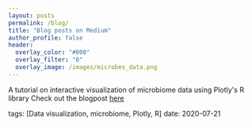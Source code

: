 ```yaml
---
layout: posts
permalink: /blog/
title: "Blog posts on Medium"
author_profile: false
header:
  overlay_color: "#000"
  overlay_filter: "0"
  overlay_image: /images/microbes_data.png
---
```


A tutorial on interactive visualization of microbiome data using Plotly's R library
Check out the blogpost [here](https://medium.com/@ruthschmidt_96022/how-to-give-life-to-your-microbiome-data-using-plotly-r-1892281183cf)

tags: [Data visualization, microbiome, Plotly, R]
date: 2020-07-21
